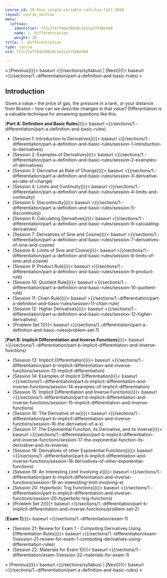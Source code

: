 ```yaml
---
course_id: 18-01sc-single-variable-calculus-fall-2010
layout: course_section
menu:
  leftnav:
    identifier: ff2c27eff0de39810c3e51a37548e568
    name: 1. Differentiation
    weight: 20
title: 1. Differentiation
type: course
uid: ff2c27eff0de39810c3e51a37548e568

---
```


« [Previous]({{< baseurl >}}/sections/syllabus) | [Next]({{< baseurl >}}/sections/1.-differentiation/part-a-definition-and-basic-rules) »

Introduction
------------

Given a value – the price of gas, the pressure in a tank, or your distance from Boston – how can we describe changes in that value? Differentiation is a valuable technique for answering questions like this.

[**Part A: Definition and Basic Rules**]({{< baseurl >}}/sections/1.-differentiation/part-a-definition-and-basic-rules)

*   [Session 1: Introduction to Derivatives]({{< baseurl >}}/sections/1.-differentiation/part-a-definition-and-basic-rules/session-1-introduction-to-derivatives)
*   [Session 2: Examples of Derivatives]({{< baseurl >}}/sections/1.-differentiation/part-a-definition-and-basic-rules/session-2-examples-of-derivatives)
*   [Session 3: Derivative as Rate of Change]({{< baseurl >}}/sections/1.-differentiation/part-a-definition-and-basic-rules/session-3-derivative-as-rate-of-change)
*   [Session 4: Limits and Continuity]({{< baseurl >}}/sections/1.-differentiation/part-a-definition-and-basic-rules/session-4-limits-and-continuity)
*   [Session 5: Discontinuity]({{< baseurl >}}/sections/1.-differentiation/part-a-definition-and-basic-rules/session-5-discontinuity)
*   [Session 6: Calculating Derivatives]({{< baseurl >}}/sections/1.-differentiation/part-a-definition-and-basic-rules/session-6-calculating-derivatives)
*   [Session 7: Derivatives of Sine and Cosine]({{< baseurl >}}/sections/1.-differentiation/part-a-definition-and-basic-rules/session-7-derivatives-of-sine-and-cosine)
*   [Session 8: Limits of Sine and Cosine]({{< baseurl >}}/sections/1.-differentiation/part-a-definition-and-basic-rules/session-8-limits-of-sine-and-cosine)
*   [Session 9: Product Rule]({{< baseurl >}}/sections/1.-differentiation/part-a-definition-and-basic-rules/session-9-product-rule)
*   [Session 10: Quotient Rule]({{< baseurl >}}/sections/1.-differentiation/part-a-definition-and-basic-rules/session-10-quotient-rule)
*   [Session 11: Chain Rule]({{< baseurl >}}/sections/1.-differentiation/part-a-definition-and-basic-rules/session-11-chain-rule)
*   [Session 12: Higher Derivatives]({{< baseurl >}}/sections/1.-differentiation/part-a-definition-and-basic-rules/session-12-higher-derivatives)
*   [Problem Set 1]({{< baseurl >}}/sections/1.-differentiation/part-a-definition-and-basic-rules/problem-set-1)

[**Part B: Implicit Differentiation and Inverse Functions**]({{< baseurl >}}/sections/1.-differentiation/part-b-implicit-differentiation-and-inverse-functions)

*   [Session 13: Implicit Differentiation]({{< baseurl >}}/sections/1.-differentiation/part-b-implicit-differentiation-and-inverse-functions/session-13-implicit-differentiation)
*   [Session 14: Examples of Implicit Differentiation]({{< baseurl >}}/sections/1.-differentiation/part-b-implicit-differentiation-and-inverse-functions/session-14-examples-of-implicit-differentiation)
*   [Session 15: Implicit Differentiation and Inverse Functions]({{< baseurl >}}/sections/1.-differentiation/part-b-implicit-differentiation-and-inverse-functions/session-15-implicit-differentiation-and-inverse-functions)
*   [Session 16: The Derivative of ax]({{< baseurl >}}/sections/1.-differentiation/part-b-implicit-differentiation-and-inverse-functions/session-16-the-derivative-of-a-x)
*   [Session 17: The Exponential Function, its Derivative, and its Inverse]({{< baseurl >}}/sections/1.-differentiation/part-b-implicit-differentiation-and-inverse-functions/session-17-the-exponential-function-its-derivative-and-its-inverse)
*   [Session 18: Derivatives of other Exponential Functions]({{< baseurl >}}/sections/1.-differentiation/part-b-implicit-differentiation-and-inverse-functions/session-18-derivatives-of-other-exponential-functions)
*   [Session 19: An Interesting Limit Involving _e_]({{< baseurl >}}/sections/1.-differentiation/part-b-implicit-differentiation-and-inverse-functions/session-19-an-interesting-limit-involving-e)
*   [Session 20: Hyperbolic Trig Functions]({{< baseurl >}}/sections/1.-differentiation/part-b-implicit-differentiation-and-inverse-functions/session-20-hyperbolic-trig-functions)
*   [Problem Set 2]({{< baseurl >}}/sections/1.-differentiation/part-b-implicit-differentiation-and-inverse-functions/problem-set-2)

[**Exam 1**]({{< baseurl >}}/sections/1.-differentiation/exam-1)

*   [Session 21: Review for Exam 1 - Computing Derivatives Using Differentiation Rules]({{< baseurl >}}/sections/1.-differentiation/exam-1/session-21-review-for-exam-1-computing-derivatives-using-differentiation-rules)
*   [Session 22: Materials for Exam 1]({{< baseurl >}}/sections/1.-differentiation/exam-1/session-22-materials-for-exam-1)

« [Previous]({{< baseurl >}}/sections/syllabus) | [Next]({{< baseurl >}}/sections/1.-differentiation/part-a-definition-and-basic-rules) »